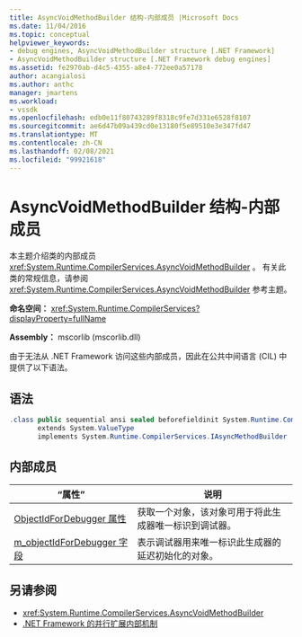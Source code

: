 ```yaml
---
title: AsyncVoidMethodBuilder 结构-内部成员 |Microsoft Docs
ms.date: 11/04/2016
ms.topic: conceptual
helpviewer_keywords:
- debug engines, AsyncVoidMethodBuilder structure [.NET Framework]
- AsyncVoidMethodBuilder structure [.NET Framework debug engines]
ms.assetid: fe2970ab-d4c5-4355-a8e4-772ee0a57178
author: acangialosi
ms.author: anthc
manager: jmartens
ms.workload:
- vssdk
ms.openlocfilehash: edb0e11f80743289f8318c9fe7d331e6528f8107
ms.sourcegitcommit: ae6d47b09a439cd0e13180f5e89510e3e347fd47
ms.translationtype: MT
ms.contentlocale: zh-CN
ms.lasthandoff: 02/08/2021
ms.locfileid: "99921618"
---
```

# <a name="asyncvoidmethodbuilder-structure---internal-members"></a>AsyncVoidMethodBuilder 结构-内部成员
本主题介绍类的内部成员 <xref:System.Runtime.CompilerServices.AsyncVoidMethodBuilder> 。 有关此类的常规信息，请参阅 <xref:System.Runtime.CompilerServices.AsyncVoidMethodBuilder> 参考主题。

 **命名空间：** <xref:System.Runtime.CompilerServices?displayProperty=fullName>

 **Assembly：** mscorlib (mscorlib.dll) 

 由于无法从 .NET Framework 访问这些内部成员，因此在公共中间语言 (CIL) 中提供了以下语法。

## <a name="syntax"></a>语法

```csharp
.class public sequential ansi sealed beforefieldinit System.Runtime.CompilerServices.AsyncVoidMethodBuilder
       extends System.ValueType
       implements System.Runtime.CompilerServices.IAsyncMethodBuilder
```

## <a name="internal-members"></a>内部成员

|“属性”|说明|
|----------|-----------------|
|[ObjectIdForDebugger 属性](../../extensibility/debugger/asyncvoidmethodbuilder-objectidfordebugger-property.md)|获取一个对象，该对象可用于将此生成器唯一标识到调试器。|
|[m_objectIdForDebugger 字段](../../extensibility/debugger/asyncvoidmethodbuilder-m-objectidfordebugger-field.md)|表示调试器用来唯一标识此生成器的延迟初始化的对象。|

## <a name="see-also"></a>另请参阅
- <xref:System.Runtime.CompilerServices.AsyncVoidMethodBuilder>
- [.NET Framework 的并行扩展内部机制](../../extensibility/debugger/parallel-extension-internals-for-the-dotnet-framework.md)
